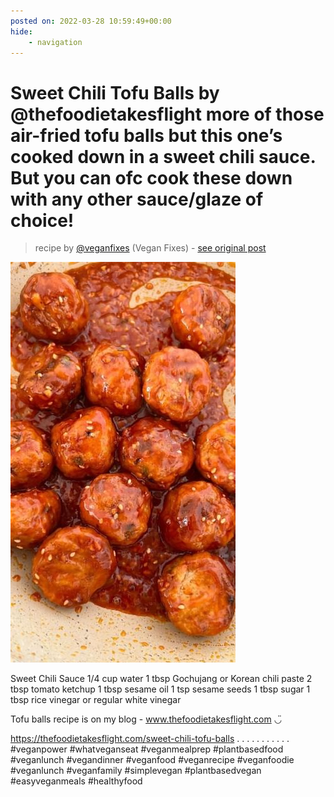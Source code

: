 ```yaml
---
posted on: 2022-03-28 10:59:49+00:00
hide:
    - navigation
---
```


# Sweet Chili Tofu Balls by @thefoodietakesflight more of those air-fried tofu balls but this one’s cooked down in a sweet chili sauce. But you can ofc cook these down with any other sauce/glaze of choice! 

> recipe by [@veganfixes](https://www.instagram.com/veganfixes/) 
(Vegan Fixes) - [see original post](https://instagram.com/p/CbpR5A5vitL)

![](../img/veganfixes_28-03-2022_1003.png)


Sweet Chili Sauce
1/4 cup water
1 tbsp Gochujang or Korean chili paste
2 tbsp tomato ketchup
1 tbsp sesame oil
1 tsp sesame seeds
1 tbsp sugar 
1 tbsp rice vinegar or regular white vinegar

Tofu balls recipe is on my blog - www.thefoodietakesflight.com ◡̈ 

https://thefoodietakesflight.com/sweet-chili-tofu-balls
.
.
.
.
.
.
.
.
.
.
.
\#veganpower \#whatveganseat \#veganmealprep \#plantbasedfood \#veganlunch \#vegandinner \#veganfood \#veganrecipe \#veganfoodie \#veganlunch \#veganfamily \#simplevegan \#plantbasedvegan \#easyveganmeals \#healthyfood 